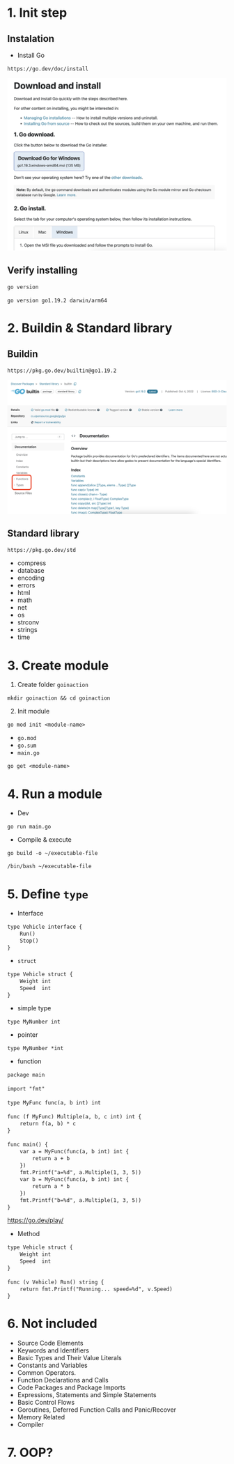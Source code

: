 # 1. Init step
## Instalation
- Install Go
```
https://go.dev/doc/install
```
![Install](https://github.com/dong-tran/goinaction/blob/master/assets/install.png)

## Verify installing
```
go version
```
`go version go1.19.2 darwin/arm64`


# 2. Buildin & Standard library

## Buildin
```
https://pkg.go.dev/builtin@go1.19.2
```
![Buildin](https://github.com/dong-tran/goinaction/blob/master/assets/buildin.png)

## Standard library
```
https://pkg.go.dev/std
```
- compress
- database
- encoding
- errors
- html
- math
- net
- os
- strconv
- strings
- time

# 3. Create module
1. Create folder `goinaction`
```
mkdir goinaction && cd goinaction
```
2. Init module
```
go mod init <module-name>
```
- `go.mod`
- `go.sum`
- `main.go`
```
go get <module-name>
```

# 4. Run a module
- Dev
```
go run main.go
```
- Compile & execute
```
go build -o ~/executable-file
```
```
/bin/bash ~/executable-file
```

# 5. Define `type`
- Interface
```
type Vehicle interface {
	Run()
	Stop()
}
```

- `struct`
```
type Vehicle struct {
	Weight int
    Speed  int
}
```

- simple type
```
type MyNumber int
```
- pointer
```
type MyNumber *int
```
- function
```
package main

import "fmt"

type MyFunc func(a, b int) int

func (f MyFunc) Multiple(a, b, c int) int {
	return f(a, b) * c
}

func main() {
	var a = MyFunc(func(a, b int) int {
		return a + b
	})
	fmt.Printf("a=%d", a.Multiple(1, 3, 5))
    var b = MyFunc(func(a, b int) int {
		return a * b
	})
    fmt.Printf("b=%d", a.Multiple(1, 3, 5))
}

```
https://go.dev/play/

- Method
```
type Vehicle struct {
	Weight int
    Speed  int
}

func (v Vehicle) Run() string {
    return fmt.Printf("Running... speed=%d", v.Speed)
}
```

# 6. Not included
- Source Code Elements
- Keywords and Identifiers
- Basic Types and Their Value Literals
- Constants and Variables
- Common Operators.
- Function Declarations and Calls
- Code Packages and Package Imports
- Expressions, Statements and Simple Statements
- Basic Control Flows
- Goroutines, Deferred Function Calls and Panic/Recover
- Memory Related
- Compiler

# 7. OOP?
